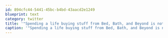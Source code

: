 ```yaml
---
id: 894cfc44-5441-45bc-b4bd-43aacd2e1249
blueprint: text
category: twitter
title: '"Spending a life buying stuff from Bed, Bath, and Beyond is not a meaningful life" Donald Miler @ #WDS2013'
caption: '"Spending a life buying stuff from Bed, Bath, and Beyond is not a meaningful life" Donald Miler @ <span class="hashtag hashtag_local">#<a href="http://tweettemp.darylchymko.ca/?tag=wds2013">WDS2013</a>'
---
```

